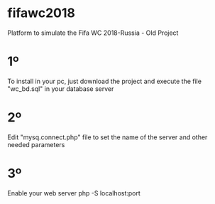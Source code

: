 # fifawc2018
Platform to simulate the Fifa WC 2018-Russia - Old Project
# 1º
To install in your pc, just download the project and execute the file "wc_bd.sql" in your database server
# 2º
Edit "mysq.connect.php" file to set the name of the server and other needed parameters
# 3º
Enable your web server
php -S localhost:port
